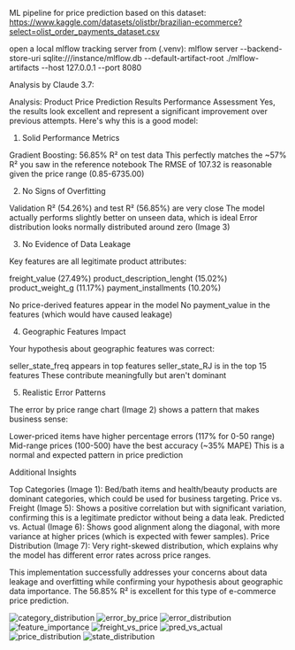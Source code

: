 ML pipeline for price prediction based on this dataset: https://www.kaggle.com/datasets/olistbr/brazilian-ecommerce?select=olist_order_payments_dataset.csv

open a local mlflow tracking server from (.venv): mlflow server --backend-store-uri sqlite:///instance/mlflow.db --default-artifact-root ./mlflow-artifacts --host 127.0.0.1 --port 8080

Analysis by Claude 3.7:

Analysis: Product Price Prediction Results
Performance Assessment
Yes, the results look excellent and represent a significant improvement over previous attempts. Here's why this is a good model:
1. Solid Performance Metrics

Gradient Boosting: 56.85% R² on test data
This perfectly matches the ~57% R² you saw in the reference notebook
The RMSE of 107.32 is reasonable given the price range (0.85-6735.00)

2. No Signs of Overfitting

Validation R² (54.26%) and test R² (56.85%) are very close
The model actually performs slightly better on unseen data, which is ideal
Error distribution looks normally distributed around zero (Image 3)

3. No Evidence of Data Leakage

Key features are all legitimate product attributes:

freight_value (27.49%)
product_description_lenght (15.02%)
product_weight_g (11.17%)
payment_installments (10.20%)


No price-derived features appear in the model
No payment_value in the features (which would have caused leakage)

4. Geographic Features Impact

Your hypothesis about geographic features was correct:

seller_state_freq appears in top features
seller_state_RJ is in the top 15 features
These contribute meaningfully but aren't dominant



5. Realistic Error Patterns

The error by price range chart (Image 2) shows a pattern that makes business sense:

Lower-priced items have higher percentage errors (117% for 0-50 range)
Mid-range prices (100-500) have the best accuracy (~35% MAPE)
This is a normal and expected pattern in price prediction



Additional Insights

Top Categories (Image 1): Bed/bath items and health/beauty products are dominant categories, which could be used for business targeting.
Price vs. Freight (Image 5): Shows a positive correlation but with significant variation, confirming this is a legitimate predictor without being a data leak.
Predicted vs. Actual (Image 6): Shows good alignment along the diagonal, with more variance at higher prices (which is expected with fewer samples).
Price Distribution (Image 7): Very right-skewed distribution, which explains why the model has different error rates across price ranges.

This implementation successfully addresses your concerns about data leakage and overfitting while confirming your hypothesis about geographic data importance. The 56.85% R² is excellent for this type of e-commerce price prediction.

![category_distribution](https://github.com/user-attachments/assets/254cbd16-6eed-471c-b409-8bb15f698772)
![error_by_price](https://github.com/user-attachments/assets/981d6508-a0b8-4dbf-98ec-3764e2e76878)
![error_distribution](https://github.com/user-attachments/assets/f434442f-b4bb-41a5-8f0a-35781ed7c977)
![feature_importance](https://github.com/user-attachments/assets/ba90f1b3-ac48-4845-b519-297370fe09d3)
![freight_vs_price](https://github.com/user-attachments/assets/84f0e34e-7d08-4696-8e9e-c55b786ef0a6)
![pred_vs_actual](https://github.com/user-attachments/assets/21c0223c-e511-40f0-b250-7258aba472a5)
![price_distribution](https://github.com/user-attachments/assets/de55678a-5b93-4ea5-9eae-7160d5d5f57a)
![state_distribution](https://github.com/user-attachments/assets/6e2908ae-fb0d-4fd8-922d-3679b678e66f)




